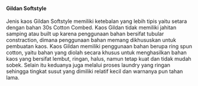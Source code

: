 #### Gildan Softstyle
Jenis kaos Gildan Softstyle memiliki ketebalan yang lebih tipis yaitu setara dengan bahan 30s Cotton Combed.
Kaos Gildan tidak memiliki jahitan samping atau built up karena penggunaan bahan bersifat tubular constraction, dimana penggunaan bahan memang dikhususkan untuk pembuatan kaos.
Kaos Gildan memiliki penggunaan bahan berupa ring spun cotton, yaitu bahan yang diolah secara khusus untuk menghasilkan bahan kaos yang bersifat lembut, ringan, halus, namun tetap kuat dan tidak mudah sobek. Selain itu keduanya juga melalui proses laundry yang ringan sehingga tingkat susut yang dimiliki relatif kecil dan warnanya pun tahan lama.
